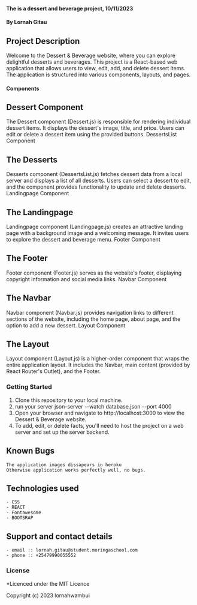 #### The is a dessert and beverage project, 10/11/2023
#### **By Lornah Gitau**
## Project Description
Welcome to the Dessert & Beverage website, where you can explore delightful desserts and beverages. This project is a React-based web application that allows users to view, edit, add, and delete dessert items. The application is structured into various components, layouts, and pages.
#### Components
##  Dessert Component

The Dessert component (Dessert.js) is responsible for rendering individual dessert items. It displays the dessert's image, title, and price. Users can edit or delete a dessert item using the provided buttons.
DessertsList Component

## The Desserts 
Desserts component (DessertsList.js) fetches dessert data from a local server and displays a list of all desserts. Users can select a dessert to edit, and the component provides functionality to update and delete desserts.
Landingpage Component

## The Landingpage 
Landingpage component (Landingpage.js) creates an attractive landing page with a background image and a welcoming message. It invites users to explore the dessert and beverage menu.
Footer Component

## The Footer 
Footer component (Footer.js) serves as the website's footer, displaying copyright information and social media links.
Navbar Component

## The Navbar 
Navbar component (Navbar.js) provides navigation links to different sections of the website, including the home page, about page, and the option to add a new dessert.
Layout Component

## The Layout 
Layout component (Layout.js) is a higher-order component that wraps the entire application layout. It includes the Navbar, main content (provided by React Router's Outlet), and the Footer.

### Getting Started

   1. Clone this repository to your local machine.
   2. run your server json-server --watch database.json --port 4000
   3. Open your browser and navigate to http://localhost:3000 to view the Dessert & Beverage website.
   4. To add, edit, or delete facts, you'll need to host the project on a web server and set up the server backend. 

 ## Known Bugs
    The application images dissapears in heroku
    Otherwise application works perfectly well, no bugs.

## Technologies used
    - CSS
    - REACT
    - Fontawesome
    - BOOTSRAP
    

## Support and contact details
    - email :: lornah.gitau@student.moringaschool.com
    - phone :: +25479990055552

### License
*Licenced under the MIT Licence

Copyright (c) 2023 lornahwambui
